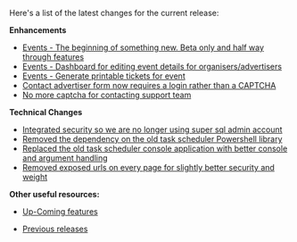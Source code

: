 Here's a list of the latest changes for the current release:

**Enhancements**

- [Events - The beginning of something new. Beta only and half way through features](https://trello.com/c/Mmtk9Lek/292-events-epic)
- [Events - Dashboard for editing event details for organisers/advertisers](https://trello.com/c/OdYvdLcx/340-events-event-dashboard-page-ability-to-change-and-add-tickets)
- [Events - Generate printable tickets for event](https://trello.com/c/O3n6hIJt/336-events-generate-tickets-for-event-booking)
- [Contact advertiser form now requires a login rather than a CAPTCHA](https://trello.com/c/5bxvSRBU/329-contact-advertiser-with-a-login-only-little-counter-intuitive-but-beats-the-captcha-usage-and-more-secure)
- [No more captcha for contacting support team](https://trello.com/c/BBLPYpTa/331-remove-the-captcha-from-the-contact-us-page-no-need)

**Technical Changes**

- [Integrated security so we are no longer using super sql admin account](https://trello.com/c/pJOw5IIl/325-all-the-connection-strings-to-be-integrated-security)
- [Removed the dependency on the old task scheduler Powershell library](https://trello.com/c/FnvaUjRX/327-setup-the-deployment-to-use-the-new-create-scheduled-task-step-to-remove-dependency-on-the-powershell-modules)
- [Replaced the old task scheduler console application with better console and argument handling](https://trello.com/c/GgVokvAZ/326-replace-task-scheduler-with-bc-exe)
- [Removed exposed urls on every page for slightly better security and weight](https://trello.com/c/5zcQ1HrS/335-remove-exposed-urls-on-every-page)

**Other useful resources:**

- [Up-Coming features](https://trello.com/b/Ht5NWhN2/betterclassifieds)

- [Previous releases](https://trello.com/b/0Vb4VWMF/betterclassifieds-2-0)
